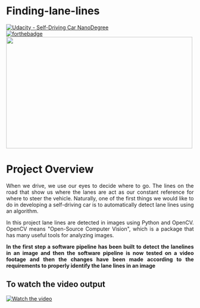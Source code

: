 # Finding-lane-lines
[![Udacity - Self-Driving Car NanoDegree](https://s3.amazonaws.com/udacity-sdc/github/shield-carnd.svg)](http://www.udacity.com/drive)<br>
[![forthebadge](https://forthebadge.com/images/badges/made-with-python.svg)](https://forthebadge.com)<br>
<img src="examples/laneLines_thirdPass.jpg" height="300" width="500"><br>
# Project Overview
<p align="justify">When we drive, we use our eyes to decide where to go. The lines on the road that show us where the lanes are act as our constant reference for where to steer the vehicle. Naturally, one of the first things we would like to do in developing a self-driving car is to automatically detect lane lines using an algorithm.</p>
<p align="justify">In this project lane lines are detected in images using Python and OpenCV. OpenCV means "Open-Source Computer Vision", which is a package that has many useful tools for analyzing images.</p>
<b><p align="justify">In the first step a software pipeline has been built to detect the lanelines in an image and then the software pipeline is now tested on a video footage and then the changes have been made according to the requirements to properly identify the lane lines in an image</p></b>

## To watch the video output
[![Watch the video](https://user-images.githubusercontent.com/48044041/82486501-94f7f100-9afa-11ea-815d-a80c59b07ec0.jpg)](https://youtu.be/A3FI2BrAuk0)
